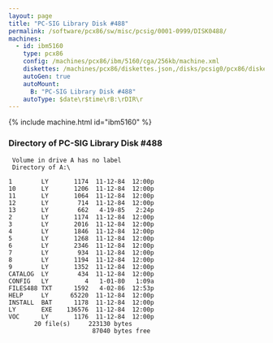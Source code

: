 ```yaml
---
layout: page
title: "PC-SIG Library Disk #488"
permalink: /software/pcx86/sw/misc/pcsig/0001-0999/DISK0488/
machines:
  - id: ibm5160
    type: pcx86
    config: /machines/pcx86/ibm/5160/cga/256kb/machine.xml
    diskettes: /machines/pcx86/diskettes.json,/disks/pcsig0/pcx86/diskettes.json
    autoGen: true
    autoMount:
      B: "PC-SIG Library Disk #488"
    autoType: $date\r$time\rB:\rDIR\r
---
```


{% include machine.html id="ibm5160" %}

### Directory of PC-SIG Library Disk #488

     Volume in drive A has no label
     Directory of A:\

    1        LY       1174  11-12-84  12:00p
    10       LY       1206  11-12-84  12:00p
    11       LY       1064  11-12-84  12:00p
    12       LY        714  11-12-84  12:00p
    13       LY        662   4-19-85   2:24p
    2        LY       1174  11-12-84  12:00p
    3        LY       2016  11-12-84  12:00p
    4        LY       1846  11-12-84  12:00p
    5        LY       1268  11-12-84  12:00p
    6        LY       2346  11-12-84  12:00p
    7        LY        934  11-12-84  12:00p
    8        LY       1194  11-12-84  12:00p
    9        LY       1352  11-12-84  12:00p
    CATALOG  LY        434  11-12-84  12:00p
    CONFIG   LY          4   1-01-80   1:09a
    FILES488 TXT      1592   4-02-86  12:53p
    HELP     LY      65220  11-12-84  12:00p
    INSTALL  BAT      1178  11-12-84  12:00p
    LY       EXE    136576  11-12-84  12:00p
    VOC      LY       1176  11-12-84  12:00p
           20 file(s)     223130 bytes
                           87040 bytes free
